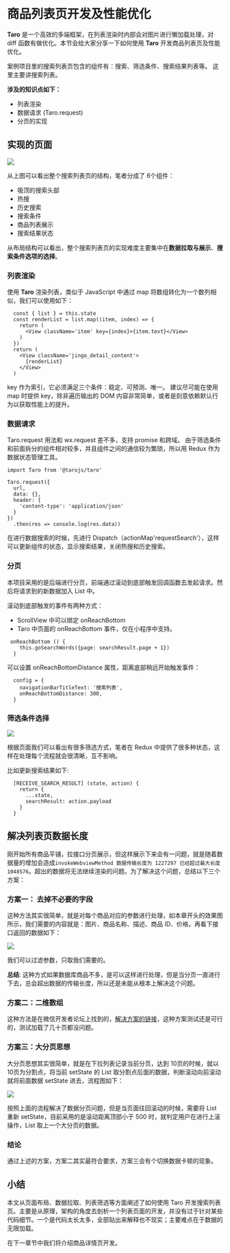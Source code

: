 # 商品列表页开发及性能优化

**Taro** 是一个高效的多端框架，在列表渲染时内部会对图片进行懒加载处理，对 diff 函数有做优化。本节会给大家分享一下如何使用 **Taro** 开发商品列表页及性能优化。

案例项目里的搜索列表页包含的组件有：搜索、筛选条件、搜索结果列表等。 这里主要讲搜索列表。

**涉及的知识点如下：**

*   列表渲染
*   数据请求 (Taro.request)
*   分页的实现

## 实现的页面

![](https://user-gold-cdn.xitu.io/2018/10/11/166626fd54514479?w=790&h=1348&f=png&s=311592)

从上图可以看出整个搜索列表页的结构，笔者分成了 6个组件：

*   吸顶的搜索头部
*   热搜
*   历史搜索
*   搜索条件
*   商品列表展示
*   搜索结果状态

从布局结构可以看出，整个搜索列表页的实现难度主要集中在**数据拉取与展示**、**搜索条件选项的选择**。

### 列表渲染

使用 **Taro** 渲染列表，类似于 JavaScript 中通过 map 将数组转化为一个数列相似，我们可以使用如下：

```
  const { list } = this.state
  const renderList = list.map((item, index) => {
    return (
      <View className='item' key={index}>{item.text}</View>
    )
  })
  return (  
    <View className='jingo_detail_content'>
      {renderList}
    </View>
  )

```

key 作为索引，它必须满足三个条件：稳定、可预测、唯一。 建议尽可能在使用 map 时提供 key，除非遍历输出的 DOM 内容非常简单，或者是刻意依赖默认行为以获取性能上的提升。

### 数据请求

Taro.request 用法和 wx.request 差不多，支持 promise 和跨域。 由于筛选条件和前面拆分的组件相对较多，并且组件之间的通信较为繁琐，所以用 Redux 作为数据状态管理工具。

```
import Taro from '@tarojs/taro'

Taro.request({
  url,
  data: {},
  header: {
    'content-type': 'application/json'
  }
})
  .then(res => console.log(res.data))

```

在进行数据搜索的时候，先进行 Dispatch（actionMap'requestSearch'），这样可以更新组件的状态，显示搜索结果，关闭热搜和历史搜索。

### 分页

本项目采用的是后端进行分页，前端通过滚动到底部触发回调函数去发起请求。然后将请求到的新数据加入 List 中。

滚动到底部触发的事件有两种方式：

*   ScrollView 中可以绑定 onReachBottom
*   Taro 中页面的 onReachBottom 事件，仅在小程序中支持。

```
 onReachBottom () {
    this.goSearchWords({page: searchResult.page + 1})
  }

```

可以设置 onReachBottomDistance 属性，距离底部稍远开始触发事件：

```
  config = {
    navigationBarTitleText: '搜索列表',
    onReachBottomDistance: 300,
  }

```

### 筛选条件选择

![](https://user-gold-cdn.xitu.io/2018/10/11/166627054d92a266?w=1080&h=1920&f=png&s=240672)

根据页面我们可以看出有很多筛选方式，笔者在 Redux 中提供了很多种状态，这样在处理每个流程就会很清晰，互不影响。

比如更新搜索结果如下:

```
  [RECEIVE_SEARCH_RESULT] (state, action) {
    return {
      ...state,
      searchResult: action.payload
    }
  }

```

## 解决列表页数据长度

刚开始所有商品平铺，拉接口分页展示，但这样展示下来会有一问题，就是随着数据量的增加会造成`invokeWebviewMethod 数据传输长度为 1227297 已经超过最大长度 1048576`。超出的数据将无法继续渲染的问题。为了解决这个问题，总结以下三个方案：

### 方案一： 去掉不必要的字段

这种方法其实很简单，就是对每个商品对应的参数进行处理，如本章开头的效果图所示，我们需要的内容就是：图片、商品名称、描述、商品 ID、价格，再看下接口返回的数据如下：

![](https://user-gold-cdn.xitu.io/2018/10/8/166516c52562fa2b?w=1454&h=884&f=jpeg&s=252020)

我们可以过滤参数，只取我们需要的。

**总结**: 这种方式如果数据库商品不多，是可以这样进行处理，但是当分页一直进行下去，总会超出数据的传输长度，所以还是未能从根本上解决这个问题。

### 方案二：二维数组

这种方法是在微信开发者论坛上找到的，[解决方案的链接](https://developers.weixin.qq.com/blogdetail?action=get_post_info&docid=000222e78f0d38e3552636d5056804&token=16804411&lang=zh_CN)，这种方案测试还是可行的，测试加载了几十页都没问题。

### 方案三：大分页思想

大分页思想其实很简单，就是在下拉列表记录当前分页，达到 10页的时候，就以 10页为分割点，将当前 setState 的 List 取分割点后面的数据，判断滚动向前滚动就将前面数据 setState 进去，流程图如下：

![](https://user-gold-cdn.xitu.io/2018/10/8/166516c5258f7a84?w=1362&h=752&f=jpeg&s=91288)

按照上面的流程解决了数据分页问题，但是当页面往回滚动的时候，需要将 List 重新 setState，目前采用的是滚动距离顶部小于 500 时，就判定用户在进行上滚操作，List 取上一个大分页的数据。

### 结论

通过上述的方案，方案二其实最符合要求，方案三会有个切换数据卡顿的现象。

## 小结

本文从页面布局、数据拉取、列表筛选等方面阐述了如何使用 Taro 开发搜索列表页。主要是从原理，架构的角度去剖析一个列表页面的开发，并没有过于针对某些代码细节。一个是代码太长太多，全部贴出来解释也不现实；主要难点在于数据的无限加载。

在下一章节中我们将介绍商品详情页开发。